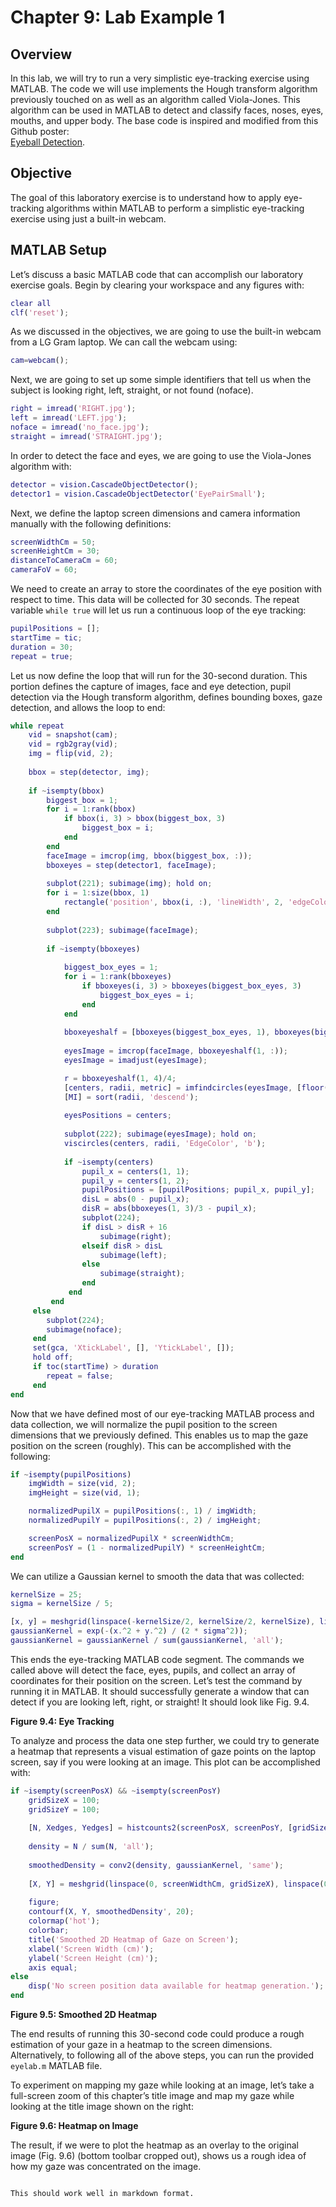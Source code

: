 # Chapter 9: Lab Example 1

## Overview

In this lab, we will try to run a very simplistic eye-tracking exercise using MATLAB. The code we will use implements the Hough transform algorithm previously touched on as well as an algorithm called Viola-Jones. This algorithm can be used in MATLAB to detect and classify faces, noses, eyes, mouths, and upper body. The base code is inspired and modified from this Github poster:  
[Eyeball Detection](https://github.com/ishitadatta/EyeballDetection).

## Objective

The goal of this laboratory exercise is to understand how to apply eye-tracking algorithms within MATLAB to perform a simplistic eye-tracking exercise using just a built-in webcam.

## MATLAB Setup

Let’s discuss a basic MATLAB code that can accomplish our laboratory exercise goals. Begin by clearing your workspace and any figures with:

```matlab
clear all   
clf('reset');
```

As we discussed in the objectives, we are going to use the built-in webcam from a LG Gram laptop. We can call the webcam using:

```matlab
cam=webcam();
```

Next, we are going to set up some simple identifiers that tell us when the subject is looking right, left, straight, or not found (noface).

```matlab
right = imread('RIGHT.jpg');
left = imread('LEFT.jpg');
noface = imread('no_face.jpg');
straight = imread('STRAIGHT.jpg');
```

In order to detect the face and eyes, we are going to use the Viola-Jones algorithm with:

```matlab
detector = vision.CascadeObjectDetector();
detector1 = vision.CascadeObjectDetector('EyePairSmall');
```

Next, we define the laptop screen dimensions and camera information manually with the following definitions:

```matlab
screenWidthCm = 50;
screenHeightCm = 30;
distanceToCameraCm = 60;
cameraFoV = 60;
```

We need to create an array to store the coordinates of the eye position with respect to time. This data will be collected for 30 seconds. The repeat variable `while true` will let us run a continuous loop of the eye tracking:

```matlab
pupilPositions = [];
startTime = tic;
duration = 30;
repeat = true;
```

Let us now define the loop that will run for the 30-second duration. This portion defines the capture of images, face and eye detection, pupil detection via the Hough transform algorithm, defines bounding boxes, gaze detection, and allows the loop to end:

```matlab
while repeat     
    vid = snapshot(cam);  
    vid = rgb2gray(vid);
    img = flip(vid, 2); 
    
    bbox = step(detector, img); 
      
    if ~isempty(bbox)  
        biggest_box = 1;     
        for i = 1:rank(bbox) 
            if bbox(i, 3) > bbox(biggest_box, 3)
                biggest_box = i;
            end
        end
        faceImage = imcrop(img, bbox(biggest_box, :)); 
        bboxeyes = step(detector1, faceImage); 
         
        subplot(221); subimage(img); hold on; 
        for i = 1:size(bbox, 1)    
            rectangle('position', bbox(i, :), 'lineWidth', 2, 'edgeColor', 'y');
        end
         
        subplot(223); subimage(faceImage);     
                 
        if ~isempty(bboxeyes)  
             
            biggest_box_eyes = 1;     
            for i = 1:rank(bboxeyes) 
                if bboxeyes(i, 3) > bboxeyes(biggest_box_eyes, 3)
                    biggest_box_eyes = i;
                end
            end
             
            bboxeyeshalf = [bboxeyes(biggest_box_eyes, 1), bboxeyes(biggest_box_eyes, 2), bboxeyes(biggest_box_eyes, 3)/3, bboxeyes(biggest_box_eyes, 4)];   
             
            eyesImage = imcrop(faceImage, bboxeyeshalf(1, :));    
            eyesImage = imadjust(eyesImage);    

            r = bboxeyeshalf(1, 4)/4;
            [centers, radii, metric] = imfindcircles(eyesImage, [floor(r-r/4) floor(r+r/2)], 'ObjectPolarity', 'dark', 'Sensitivity', 0.93); 
            [MI] = sort(radii, 'descend');
                 
            eyesPositions = centers;
                 
            subplot(222); subimage(eyesImage); hold on;
            viscircles(centers, radii, 'EdgeColor', 'b');
                  
            if ~isempty(centers)
                pupil_x = centers(1, 1);
                pupil_y = centers(1, 2);
                pupilPositions = [pupilPositions; pupil_x, pupil_y];
                disL = abs(0 - pupil_x);    
                disR = abs(bboxeyes(1, 3)/3 - pupil_x);
                subplot(224);
                if disL > disR + 16
                    subimage(right);
                elseif disR > disL
                    subimage(left);
                else
                    subimage(straight); 
                end
             end          
         end
     else
        subplot(224);
        subimage(noface);
     end
     set(gca, 'XtickLabel', [], 'YtickLabel', []);
     hold off;
     if toc(startTime) > duration
        repeat = false; 
     end
end
```

Now that we have defined most of our eye-tracking MATLAB process and data collection, we will normalize the pupil position to the screen dimensions that we previously defined. This enables us to map the gaze position on the screen (roughly). This can be accomplished with the following:

```matlab
if ~isempty(pupilPositions)
    imgWidth = size(vid, 2); 
    imgHeight = size(vid, 1); 

    normalizedPupilX = pupilPositions(:, 1) / imgWidth;
    normalizedPupilY = pupilPositions(:, 2) / imgHeight;

    screenPosX = normalizedPupilX * screenWidthCm;
    screenPosY = (1 - normalizedPupilY) * screenHeightCm; 
end
```

We can utilize a Gaussian kernel to smooth the data that was collected:

```matlab
kernelSize = 25;  
sigma = kernelSize / 5;  

[x, y] = meshgrid(linspace(-kernelSize/2, kernelSize/2, kernelSize), linspace(-kernelSize/2, kernelSize/2, kernelSize));
gaussianKernel = exp(-(x.^2 + y.^2) / (2 * sigma^2));
gaussianKernel = gaussianKernel / sum(gaussianKernel, 'all');  
```

This ends the eye-tracking MATLAB code segment. The commands we called above will detect the face, eyes, pupils, and collect an array of coordinates for their position on the screen. Let’s test the command by running it in MATLAB. It should successfully generate a window that can detect if you are looking left, right, or straight! It should look like Fig. 9.4.

**Figure 9.4: Eye Tracking**

To analyze and process the data one step further, we could try to generate a heatmap that represents a visual estimation of gaze points on the laptop screen, say if you were looking at an image. This plot can be accomplished with:

```matlab
if ~isempty(screenPosX) && ~isempty(screenPosY)
    gridSizeX = 100;  
    gridSizeY = 100;  
    
    [N, Xedges, Yedges] = histcounts2(screenPosX, screenPosY, [gridSizeX, gridSizeY]);
    
    density = N / sum(N, 'all');
    
    smoothedDensity = conv2(density, gaussianKernel, 'same');
    
    [X, Y] = meshgrid(linspace(0, screenWidthCm, gridSizeX), linspace(0, screenHeightCm, gridSizeY));
    
    figure;
    contourf(X, Y, smoothedDensity', 20);  
    colormap('hot');  
    colorbar;  
    title('Smoothed 2D Heatmap of Gaze on Screen');
    xlabel('Screen Width (cm)');
    ylabel('Screen Height (cm)');
    axis equal;  
else
    disp('No screen position data available for heatmap generation.');
end
```

**Figure 9.5: Smoothed 2D Heatmap**

The end results of running this 30-second code could produce a rough estimation of your gaze in a heatmap to the screen dimensions. Alternatively, to following all of the above steps, you can run the provided `eyelab.m` MATLAB file.

To experiment on mapping my gaze while looking at an image, let’s take a full-screen zoom of this chapter’s title image and map my gaze while looking at the title image shown on the right:

**Figure 9.6: Heatmap on Image**

The result, if we were to plot the heatmap as an overlay to the original image (Fig. 9.6) (bottom toolbar cropped out), shows us a rough idea of how my gaze was concentrated on the image.
```

This should work well in markdown format.
